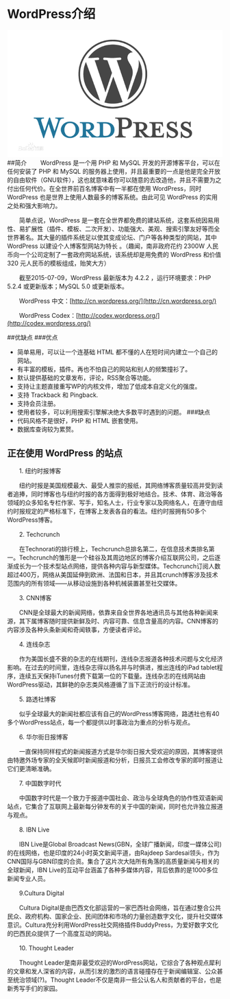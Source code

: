 WordPress介绍
===
![wordpress_logo](./img/logo.png)
##简介
　　WordPress 是一个用 PHP 和 MySQL 开发的开源博客平台，可以在任何安装了 PHP 和 MySQL 的服务器上使用，并且最重要的一点是他是完全开放的自由软件（GNU软件），这也就意味着你可以随意的去改造他，并且不需要为之付出任何代价。在全世界前百名博客中有一半都在使用 WordPress，同时 WordPress 也是世界上使用人数最多的博客系统。由此可见 WordPress 的实用之处和强大影响力。

　　简单点说，WordPress 是一套在全世界都免费的建站系统，这套系统因易用性、易扩展性（插件、模板、二次开发）、功能强大、美观、搜索引擎友好等而全世界著名。其大量的插件系统足以使其变成论坛、门户等各种类型的网站，其中 WordPress 以建设个人博客型网站为特长 。（趣闻，南非政府花约 2300W 人民币向一个公司定制了一套政府网站系统，该系统却是用免费的 WordPress 和价值 320 元人民币的模板组成，贻笑大方）

　　截至2015-07-09，WordPress 最新版本为 4.2.2 ，运行环境要求：PHP 5.2.4 或更新版本；MySQL 5.0 或更新版本。

　　WordPress 中文：[http://cn.wordpress.org/](http://cn.wordpress.org/)

　　WordPress Codex：[http://codex.wordpress.org/](http://codex.wordpress.org/)

##优缺点
###优点
* 简单易用，可以让一个连基础 HTML 都不懂的人在短时间内建立一个自己的网站。  
* 有丰富的模板，插件。再也不怕自己的网站和别人的频繁撞衫了。
* 默认提供基础的文章发布，评论，RSS聚合等功能。
* 支持让主题直接重写WP的内核文件，增加了低成本自定义化的强度。
* 支持 Trackback 和 Pingback.
* 支持会员注册。
* 使用者较多，可以利用搜索引擎解决绝大多数平时遇到的问题。
###缺点
* 代码风格不是很好，PHP 和 HTML 嵌套使用。
* 数据库查询较为累赘。

## 正在使用 WordPress 的站点

　　1. 纽约时报博客

　　纽约时报是美国规模最大、最受人推崇的报纸，其网络博客质量较高并受到读者追捧，同时博客也与纽约时报的各方面得到极好地结合。技术、体育、政治等各领域的众多知名专栏作家、写手，知名人士，行业专家以及网络名人，在遵守由纽约时报规定的严格标准下，在博客上发表各自的看法。纽约时报拥有50多个WordPress博客。

　　2. Techcrunch

　　在Technorati的排行榜上，Techcrunch总排名第二，在信息技术类排名第一。Techcrunch的雏形是一个硅谷及其周边地区的博客介绍互联网公司，之后逐渐成长为一个技术型站点网络，提供各种内容与新型媒体。Techcrunch订阅人数超过400万，网络从美国延伸到欧洲、法国和日本，并且其crunch博客涉及技术范围内的所有领域——从移动设施到各种机械装置甚至社交媒体。

　　3. CNN博客

　　CNN是全球最大的新闻网络，依靠来自全世界各地通讯员与其他各种新闻来源，其下属博客随时提供新鲜及时、内容可靠、信息含量高的内容。CNN博客的内容涉及各种头条新闻和奇闻轶事，方便读者评论。

　　4. 连线杂志

　　作为美国长盛不衰的杂志的在线期刊，连线杂志报道各种技术问题与文化经济影响。在过去的时间里，连线杂志得以扬名并与时俱进，推出连线的iPad tablet程序，连续五天保持iTunes付费下载第一位的下载量。连线杂志的在线网站由WordPress驱动，其鲜艳的杂志类风格遵循了当下正流行的设计标准。

　　5. 路透社博客

　　似乎全球最大的新闻社都应该有自己的WordPress博客网络，路透社也有40多个WordPress站点，每一个都提供以时事政治为重点的分析与观点。

　　6. 华尔街日报博客

　　一直保持同样程式的新闻报道方式是华尔街日报大受欢迎的原因，其博客提供由特邀外场专家的全天候即时新闻报道和分析，日报员工会修改专家的即时报道让它们更清晰准确。

　　7. 中国数字时代

　　中国数字时代是一个致力于报道中国社会、政治与全球角色的协作性双语新闻站点，它集合了互联网上最新每分钟发布的关于中国的新闻，同时也允许独立报道与观点。

　　8. IBN Live

　　IBN Live是Global Broadcast News(GBN，全球广播新闻，印度一媒体公司)的在线网络，也是印度的24小时英文新闻平道，由Rajdeep Sardesai领头，作为CNN国际与GBN印度的合资。集合了这片次大陆所有角落的高质量新闻与相关的全球新闻，IBN Live的互动平台涵盖了各种多媒体内容，背后依靠的是1000多位新闻专业人员。

　　9.Cultura Digital

　　Cultura Digital是由巴西文化部运营的一家巴西社会网络，旨在通过整合公共民众、政府机构、国家企业、民间团体和市场的力量创造数字文化，提升社交媒体意识。Cultura充分利用WordPress社交网络插件BuddyPress，为爱好数字文化的巴西民众提供了一个高度互动的网站。

　　10. Thought Leader

　　Thought Leader是南非最受欢迎的WordPress网站，它综合了各种观点犀利的文章和发人深省的内容，从而引发的激烈的语言碰撞存在于新闻编辑室、公众甚至统治领域(?)。Thought Leader不仅是南非一些公认名人和贡献者的平台，也是新秀写手们的家园。
